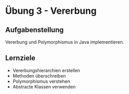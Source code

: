 # Übung 3 - Vererbung

## Aufgabenstellung
Vererbung und Polymorphismus in Java implementieren.

## Lernziele
- Vererbungshierarchien erstellen
- Methoden überschreiben
- Polymorphismus verstehen
- Abstracte Klassen verwenden
